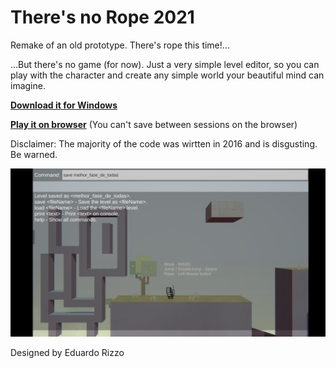 # There's no Rope 2021
Remake of an old prototype. There's rope this time!...

...But there's no game (for now). Just a very simple level editor, so you can play with the character and create any simple world your beautiful mind can imagine.

[**Download it for Windows**](https://erizzoalbuquerque.github.io/rope2021/Docs/OnlineBuilds/WindowsBuild.zip)

[**Play it on browser**](https://erizzoalbuquerque.github.io/rope2021/Docs/Game/index.html) (You can't save between sessions on the browser)

Disclaimer: The majority of the code was wirtten in 2016 and is disgusting. Be warned.

![Cover](/Docs/Images/cover.png)

Designed by Eduardo Rizzo
